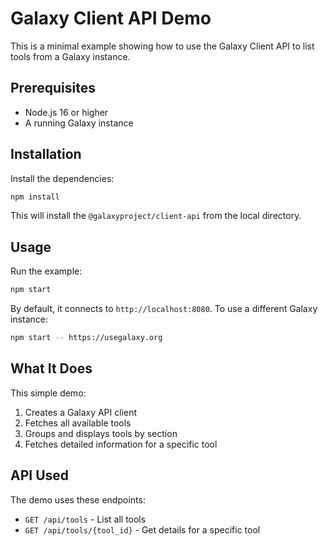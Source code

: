 # Galaxy Client API Demo

This is a minimal example showing how to use the Galaxy Client API to list tools from a Galaxy instance.

## Prerequisites

- Node.js 16 or higher
- A running Galaxy instance

## Installation

Install the dependencies:

```bash
npm install
```

This will install the `@galaxyproject/client-api` from the local directory.

## Usage

Run the example:

```bash
npm start
```

By default, it connects to `http://localhost:8080`. To use a different Galaxy instance:

```bash
npm start -- https://usegalaxy.org
```

## What It Does

This simple demo:

1. Creates a Galaxy API client
2. Fetches all available tools
3. Groups and displays tools by section
4. Fetches detailed information for a specific tool

## API Used

The demo uses these endpoints:

- `GET /api/tools` - List all tools
- `GET /api/tools/{tool_id}` - Get details for a specific tool
